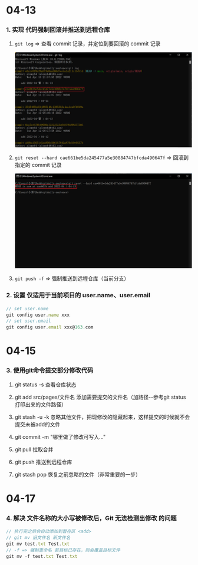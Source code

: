 # 04-13

### 1. 实现 代码强制回滚并推送到远程仓库

1. `git log` => 查看 commit 记录，并定位到要回滚的 commit 记录

   ![image-20220413224145733](images/image-20220413224145733.png)

2. `git reset --hard cae661be5da245477a5e30884747bfcda490647f` => 回滚到指定的 commit 记录

   ![image-20220413224318923](images/image-20220413224318923.png)

3. `git push -f` => 强制推送到远程仓库（当前分支）

### 2. 设置 仅适用于当前项目的 user.name、user.email

```js
// set user.name
git config user.name xxx
// set user.email
git config user.email xxx@163.com
```



# 04-15

### 3. **使用git命令提交部分修改代码**

1. git status -s 查看仓库状态

2. git add src/pages/文件名 添加需要提交的文件名（加路径--参考git status 打印出来的文件路径）

3. git stash -u -k 忽略其他文件，把现修改的隐藏起来，这样提交的时候就不会提交未被add的文件

4. git commit -m "哪里做了修改可写入..."

5. git pull 拉取合并

6. git push 推送到远程仓库

7. git stash pop 恢复之前忽略的文件（非常重要的一步）



# 04-17

### 4. 解决 文件名称的大小写被修改后，Git 无法检测出修改 的问题

```js
// 执行完之后会自动添加到暂存区 <add>
// git mv 旧文件名 新文件名
git mv test.txt Test.txt
// -f => 强制重命名 若目标已存在，则会覆盖目标文件
git mv -f test.txt Test.txt
```